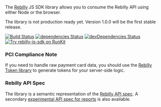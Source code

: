 The [Rebilly](https://www.rebilly.com/) JS SDK library allows you to consume the Rebilly API using either Node or the browser.

<div class="ui message">The library is not production ready yet. Version 1.0.0 will be the first stable release.</div>

[![Build Status](https://travis-ci.org/Rebilly/rebilly-js-sdk.svg?branch=master)](https://travis-ci.org/Rebilly/rebilly-js-sdk)
[![dependencies Status](https://david-dm.org/Rebilly/rebilly-js-sdk/status.svg)](https://david-dm.org/Rebilly/rebilly-js-sdk)
[![devDependencies Status](https://david-dm.org/Rebilly/rebilly-js-sdk/dev-status.svg)](https://david-dm.org/Rebilly/rebilly-js-sdk?type=dev)
[![Try rebilly-js-sdk on RunKit](https://badge.runkitcdn.com/rebilly-js-sdk.svg)](https://npm.runkit.com/rebilly-js-sdk)

### PCI Compliance Note
If you need to handle raw payment card data, you should use the [Rebilly Token library](https://my.rebilly.com/api/jsdoc/) to generate tokens for your server-side logic.

### Rebilly API Spec
The library is a semantic representation of the [Rebilly API spec](https://rebilly.github.io/RebillyAPI/). A secondary [experimental API spec for reports](https://rebilly.github.io/RebillyReportsAPI/) is also available.

